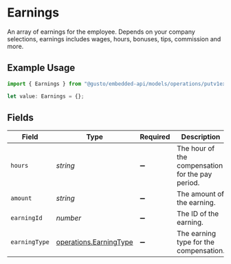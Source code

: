 # Earnings

An array of earnings for the employee. Depends on your company selections, earnings includes wages, hours, bonuses, tips, commission and more.

## Example Usage

```typescript
import { Earnings } from "@gusto/embedded-api/models/operations/putv1externalpayroll.js";

let value: Earnings = {};
```

## Fields

| Field                                                            | Type                                                             | Required                                                         | Description                                                      |
| ---------------------------------------------------------------- | ---------------------------------------------------------------- | ---------------------------------------------------------------- | ---------------------------------------------------------------- |
| `hours`                                                          | *string*                                                         | :heavy_minus_sign:                                               | The hour of the compensation for the pay period.                 |
| `amount`                                                         | *string*                                                         | :heavy_minus_sign:                                               | The amount of the earning.                                       |
| `earningId`                                                      | *number*                                                         | :heavy_minus_sign:                                               | The ID of the earning.                                           |
| `earningType`                                                    | [operations.EarningType](../../models/operations/earningtype.md) | :heavy_minus_sign:                                               | The earning type for the compensation.                           |